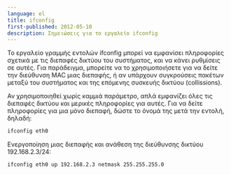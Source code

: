 ```yaml
---
language: el
title: ifconfig
first-published: 2012-05-10
description: Σημειώσεις για το εργαλείο ifconfig
---
```


Το εργαλείο γραμμής εντολών ifconfig μπορεί να εμφανίσει πληροφορίες 
σχετικά με τις διεπαφές δικτύου του συστήματος, και να κάνει ρυθμίσεις 
σε αυτές. Για παράδειγμα, μπορείτε να το χρησιμοποιήσετε για να δείτε 
την διεύθυνση MAC μιας διεπαφής, ή αν υπάρχουν συγκρούσεις πακέτων 
μεταξύ του συστήματος και της επόμενης συσκευής δικτύου (collissions).

Αν χρησιμοποιηθεί χωρίς καμμιά παράμετρο, απλά εμφανίζει όλες τις 
διεπαφές δικτύου και μερικές πληροφορίες για αυτές. Για να δείτε 
πληροφορίες για μια μόνο διεπαφή, δώστε το όνομά της μετά την εντολή, 
δηλαδή:

```bash
ifconfig eth0
```

Ενεργοποίηση μιας διεπαφής και ανάθεση της διεύθυνσης δικτύου 192.168.2.3/24:

```bash
ifconfig eth0 up 192.168.2.3 netmask 255.255.255.0
```
